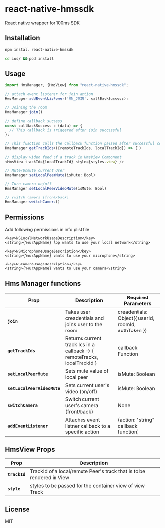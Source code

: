 # react-native-hmssdk

React native wrapper for 100ms SDK

## Installation

```sh
npm install react-native-hmssdk

cd ios/ && pod install
```

## Usage

```js
import HmsManager, {HmsView} from "react-native-hmssdk";

// attach event listener for join action
HmsManager.addEventListener('ON_JOIN', callBackSuccess);

// Joining the room
HmsManager.join()

// define callback success
const callBackSuccess = (data) => {
  // This callback is triggered after join successful
};

// This function calls the callback function passed after successful completion
HmsManager.getTrackIds(({remoteTrackIds, localTrackId}) => {})

// display video feed of a track in HmsView Component
<HmsView trackId={localTrackId} style={styles.view} />

// Mute/Unmute current User
HmsManager.setLocalPeerMute(isMute: Bool)

// Turn camera on/off
HmsManager.setLocalPeerVideoMute(isMute: Bool)

// switch camera (front/back)
HmsManager.switchCamera()

```

## Permissions
Add following permissions in info.plist file
```
<key>NSLocalNetworkUsageDescription</key>
<string>{YourAppName} App wants to use your local network</string>

<key>NSMicrophoneUsageDescription</key>
<string>{YourAppName} wants to use your microphone</string>

<key>NSCameraUsageDescription</key>
<string>{YourAppName} wants to use your camera</string>

```


## Hms Manager functions

| Prop                        | Description                                                              | Required Parameters
| -------------------         | ------------------------------------------------------------------------ |-----------------------------------------
| **`join`**                  | Takes user creadentials and joins user to the room                       | creadentials: Object({ userId, roomId, authToken })
| **`getTrackIds`**           | Returns current track Ids in a callback -> { remoteTracks, localTrackId }| callback: Function 
| **`setLocalPeerMute`**      | Sets mute value of local peer                                            | isMute: Boolean
| **`setLocalPeerVideoMute`** | Sets current user's video (on/off)                                       | isMute: Boolean
| **`switchCamera`**          | Switch current user's camera (front/back)                                | None
| **`addEventListener`**      | Attaches event listner callback to a specific action                     | (action: "string" callback: function)

## HmsView Props

| Prop                        | Description                                                              |
| -------------------         | ------------------------------------------------------------------------ |
| **`trackId`**               | TrackId of a local/remote Peer's track that is to be rendered in View    |
| **`style`**                 | styles to be passed for the container view of view Track                 |


## License

MIT
